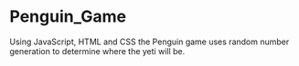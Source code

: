 # Penguin_Game
Using JavaScript, HTML and CSS the Penguin game uses random number generation to determine where the yeti will be.
